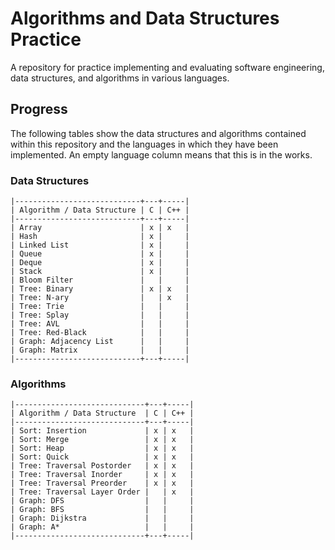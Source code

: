 # Algorithms and Data Structures Practice
A repository for practice implementing and evaluating software engineering, data structures, and algorithms in various languages.

## Progress
The following tables show the data structures and algorithms contained within this repository and the languages in which they have been implemented. An empty language column means that this is in the works.

### Data Structures
```
|----------------------------+---+-----|
| Algorithm / Data Structure | C | C++ |
|----------------------------+---+-----|
| Array                      | x | x   |
| Hash                       | x |     |
| Linked List                | x |     |
| Queue                      | x |     |
| Deque                      | x |     |
| Stack                      | x |     |
| Bloom Filter               |   |     |
| Tree: Binary               | x | x   |
| Tree: N-ary                |   | x   |
| Tree: Trie                 |   |     |
| Tree: Splay                |   |     |
| Tree: AVL                  |   |     |
| Tree: Red-Black            |   |     |
| Graph: Adjacency List      |   |     |
| Graph: Matrix              |   |     |
|----------------------------+---+-----|
```

### Algorithms
```
|-----------------------------+---+-----|
| Algorithm / Data Structure  | C | C++ |
|-----------------------------+---+-----|
| Sort: Insertion             | x | x   |
| Sort: Merge                 | x | x   |
| Sort: Heap                  | x | x   |
| Sort: Quick                 | x | x   |
| Tree: Traversal Postorder   | x | x   |
| Tree: Traversal Inorder     | x | x   |
| Tree: Traversal Preorder    | x | x   |
| Tree: Traversal Layer Order |   | x   |
| Graph: DFS                  |   |     |
| Graph: BFS                  |   |     |
| Graph: Dijkstra             |   |     |
| Graph: A*                   |   |     |
|-----------------------------+---+-----|
```
